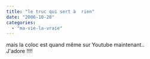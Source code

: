 ```yaml
---
title: "le truc qui sert à  rien"
date: "2006-10-20"
categories: 
  - "ma-vie-la-vraie"
---
```


  
mais la coloc est quand même sur Youtube maintenant..  
J'adore !!!!

